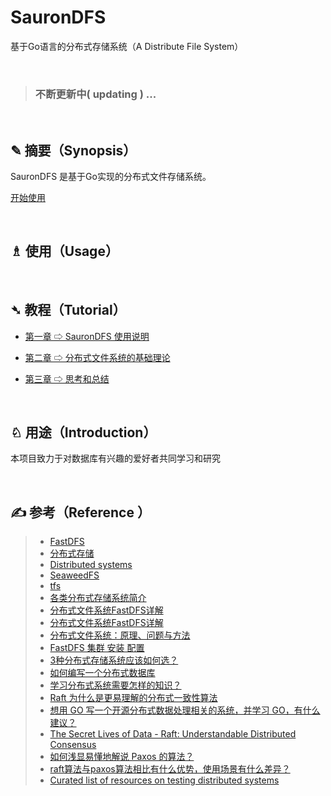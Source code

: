 # SauronDFS
基于Go语言的分布式存储系统（A Distribute File System）

<br>

> ### 不断更新中( updating ) ...

<br>


## ✎ 摘要（Synopsis）

SauronDFS 是基于Go实现的分布式文件存储系统。


[开始使用](#article-usage)

<br>


## <span id="article-usage">♗ 使用（Usage）</span>

<br>


## ➴ 教程（Tutorial）

- [第一章 ⇨ SauronDFS 使用说明](./docs/README.chapter1.md)

- [第二章 ⇨ 分布式文件系统的基础理论](./docs/README.chapter2.md)

- [第三章 ⇨ 思考和总结](./docs/README.chapter3.md)

<br>


## ♘ 用途（Introduction）
本项目致力于对数据库有兴趣的爱好者共同学习和研究

<br>



## ✍ 参考（Reference ）
> * [FastDFS](https://www.jianshu.com/p/1c71ae024e5e)
> * [分布式存储](https://www.cnblogs.com/glacierh/category/835705.html)
> * [Distributed systems](http://book.mixu.net/distsys/)
> * [SeaweedFS](https://github.com/chrislusf/seaweedfs)
> * [tfs](https://github.com/alibaba/tfs)
> * [各类分布式存储系统简介](https://blog.csdn.net/wendowswd/article/details/78319323)
> * [分布式文件系统FastDFS详解](http://www.ityouknow.com/fastdfs/2018/01/06/distributed-file-system-fastdfs.html)
> *	[分布式文件系统FastDFS详解](https://juejin.im/post/5a51ff8df265da3e347b14e4)
> * [分布式文件系统：原理、问题与方法](https://blog.csdn.net/it_yuan/article/details/8980849)
> * [FastDFS 集群 安装 配置](http://www.ityouknow.com/fastdfs/2017/10/10/cluster-building-fastdfs.html)
> * [3种分布式存储系统应该如何选？](https://blog.csdn.net/dashenghuahua/article/details/52668327)
> * [如何编写一个分布式数据库](https://studygolang.com/articles/4860)
> * [学习分布式系统需要怎样的知识？](https://www.zhihu.com/question/23645117/answer/124708083)
> * [Raft 为什么是更易理解的分布式一致性算法](https://www.cnblogs.com/mindwind/p/5231986.html)
> * [想用 GO 写一个开源分布式数据处理相关的系统，并学习 GO，有什么建议？](https://www.zhihu.com/question/36947537)
> * [The Secret Lives of Data - Raft: Understandable Distributed Consensus](http://thesecretlivesofdata.com/raft/)
> * [如何浅显易懂地解说 Paxos 的算法？](https://www.zhihu.com/question/19787937)
> * [raft算法与paxos算法相比有什么优势，使用场景有什么差异？](https://www.zhihu.com/question/36648084)
> * [Curated list of resources on testing distributed systems](https://github.com/asatarin/testing-distributed-systems)



